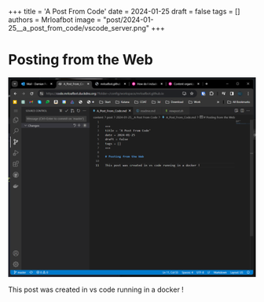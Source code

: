
+++
title = 'A Post From Code'
date = 2024-01-25
draft = false
tags = []
authors = Mrloafbot
image = "post/2024-01-25__a_post_from_code/vscode_server.png"
+++



# Posting from the Web

![](vscode_server.png)

This post was created in vs code running in a docker !